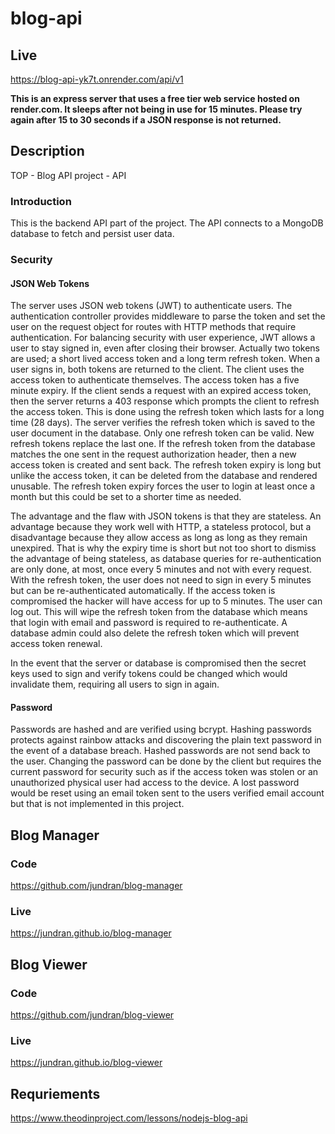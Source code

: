 # blog-api

## Live
https://blog-api-yk7t.onrender.com/api/v1

**This is an express server that uses a free tier web service hosted on render.com. It sleeps after not being in use for 15 minutes. Please try again after 15 to 30 seconds if a JSON response is not returned.**

## Description
TOP - Blog API project - API

### Introduction
This is the backend API part of the project. The API connects to a MongoDB database to fetch and persist user data.

### Security
#### JSON Web Tokens
The server uses JSON web tokens (JWT) to authenticate users. The authentication controller provides middleware to parse the token and set the user on the request object for routes with HTTP methods that require authentication. For balancing security with user experience, JWT allows a user to stay signed in, even after closing their browser. Actually two tokens are used; a short lived access token and a long term refresh token. When a user signs in, both tokens are returned to the client. The client uses the access token to authenticate themselves. The access token has a five minute expiry. If the client sends a request with an expired access token, then the server returns a 403 response which prompts the client to refresh the access token. This is done using the refresh token which lasts for a long time (28 days). The server verifies the refresh token which is saved to the user document in the database. Only one refresh token can be valid. New refresh tokens replace the last one. If the refresh token from the database matches the one sent in the request authorization header, then a new access token is created and sent back. The refresh token expiry is long but unlike the access token, it can be deleted from the database and rendered unusable. The refresh token expiry forces the user to login at least once a month but this could be set to a shorter time as needed.

The advantage and the flaw with JSON tokens is that they are stateless. An advantage because they work well with HTTP, a stateless protocol, but a disadvantage because they allow access as long as long as they remain unexpired. That is why the expiry time is short but not too short to dismiss the advantage of being stateless, as database queries for re-authentication are only done, at most, once every 5 minutes and not with every request. With the refresh token, the user does not need to sign in every 5 minutes but can be re-authenticated automatically. If the access token is compromised the hacker will have access for up to 5 minutes. The user can log out. This will wipe the refresh token from the database which means that login with email and password is required to re-authenticate. A database admin could also delete the refresh token which will prevent access token renewal.

In the event that the server or database is compromised then the secret keys used to sign and verify tokens could be changed which would invalidate them, requiring all users to sign in again.

#### Password
Passwords are hashed and are verified using bcrypt. Hashing passwords protects against rainbow attacks and discovering the plain text password in the event of a database breach. Hashed passwords are not send back to the user. Changing the password can be done by the client but requires the current password for security such as if the access token was stolen or an unauthorized physical user had access to the device. A lost password would be reset using an email token sent to the users verified email account but that is not implemented in this project.

## Blog Manager
### Code
https://github.com/jundran/blog-manager
### Live
https://jundran.github.io/blog-manager

## Blog Viewer
### Code
https://github.com/jundran/blog-viewer
### Live
https://jundran.github.io/blog-viewer

## Requriements
https://www.theodinproject.com/lessons/nodejs-blog-api
